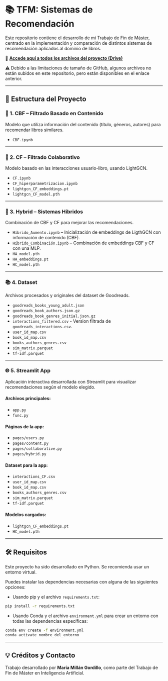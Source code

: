 # 📚 TFM: Sistemas de Recomendación

Este repositorio contiene el desarrollo de mi Trabajo de Fin de Máster, centrado en la implementación y comparación de distintos sistemas de recomendación aplicados al dominio de libros.

🔗 **[Accede aquí a todos los archivos del proyecto (Drive)](https://drive.google.com/drive/folders/1SwLuxdjeabNd-NEt4kJ2-HfGH3yo3OFV?usp=share_link)**

⚠️ Debido a las limitaciones de tamaño de GitHub, algunos archivos no están subidos en este repositorio, pero están disponibles en el enlace anterior.

---

## 📂 Estructura del Proyecto

### 🔎 1. CBF – Filtrado Basado en Contenido

Modelo que utiliza información del contenido (título, géneros, autores) para recomendar libros similares.

* `CBF.ipynb`

---

### 👥 2. CF – Filtrado Colaborativo

Modelo basado en las interacciones usuario-libro, usando LightGCN.

* `CF.ipynb`
* `CF_hiperparametrizacion.ipynb`
* `lightgcn_CF_embeddings.pt`
* `lightgcn_CF_model.pth`

---

### 🔀 3. Hybrid – Sistemas Híbridos

Combinación de CBF y CF para mejorar las recomendaciones.

* `Híbrido_Aumento.ipynb` – Inicialización de embeddings de LigthGCN con información de contenido (CBF).
* `Híbrido_Combinación.ipynb` – Combinación de embeddings CBF y CF con una MLP.
* `HA_model.pth`
* `HA_embeddings.pt`
* `HC_model.pth`

---

### 📚 4. Dataset

Archivos procesados y originales del dataset de Goodreads.

* `goodreads_books_young_adult.json`
* `goodreads_book_authors.json.gz`
* `goodreads_book_genres_initial.json.gz`
* `interactions_filtered.csv` - Version filtrada de `goodreads_interactions.csv`.
* `user_id_map.csv`
* `book_id_map.csv`
* `books_authors_genres.csv`
* `sim_matrix.parquet`
* `tf-idf.parquet`

---

### 🌐 5. Streamlit App

Aplicación interactiva desarrollada con Streamlit para visualizar recomendaciones según el modelo elegido.

#### Archivos principales:

* `app.py`
* `func.py`

#### Páginas de la app:

* `pages/users.py`
* `pages/content.py`
* `pages/collaborative.py`
* `pages/hybrid.py`

#### Dataset para la app:

* `interactions_CF.csv`
* `user_id_map.csv`
* `book_id_map.csv`
* `books_authors_genres.csv`
* `sim_matrix.parquet`
* `tf-idf.parquet`

#### Modelos cargados:

* `lightgcn_CF_embeddings.pt`
* `HC_model.pth`

---

## 🛠 Requisitos

Este proyecto ha sido desarrollado en Python. Se recomienda usar un entorno virtual.

Puedes instalar las dependencias necesarias con alguna de las siguientes opciones:

- Usando pip y el archivo `requirements.txt`:

```bash
pip install -r requirements.txt
```
- Usando Conda y el archivo `environment.yml` para crear un entorno con todas las dependencias específicas:
```bash
conda env create -f environment.yml
conda activate nombre_del_entorno
```

---

## 💡 Créditos y Contacto

Trabajo desarrollado por **María Millán Gordillo**, como parte del Trabajo de Fin de Máster en Inteligencia Artificial.


